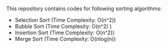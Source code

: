 
This repository contains codes for following sorting algorithms:

- Selection Sort (Time Complexity: O(n^2))
- Bubble Sort (Time Complexity: O(n^2) )
- Insertion Sort (Time Complexity: O(n^2))
- Merge Sort (Time Complexity: O(nlog(n))
